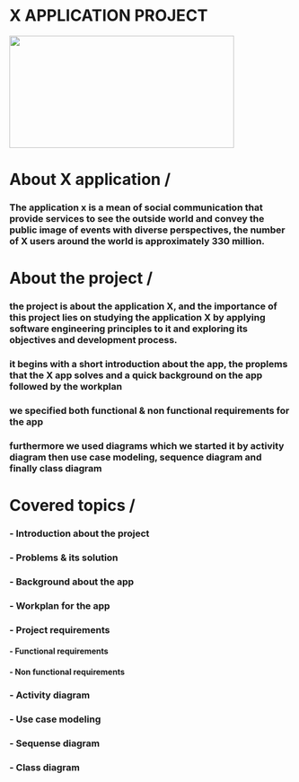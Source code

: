 # X APPLICATION PROJECT
<img src="[https://github.com/psau-edu-sa/hw1-Bushra-Mur/assets/153179431/3eb35ec6-ebad-4107-bb01-d72b87eb4403)" width="400" height="200" />

# About X application /
### The application x is a mean of social communication that provide services to see the outside world and convey the public image of events with diverse perspectives, the number of X users around the world is approximately 330 million.
# About the project /
### the project is about the application X, and the importance of this project lies on studying the application X by applying software engineering principles to it and exploring its objectives and development process.
### it begins with a short introduction about the app, the proplems that the X app solves and a quick background on the app followed by the workplan 
### we specified both functional & non functional requirements for the app
### furthermore we used diagrams which we started it by activity diagram then use case modeling, sequence diagram and finally class diagram
# Covered topics /
### - Introduction about the project
### - Problems & its solution 
### - Background about the app
### - Workplan for the app
### - Project requirements
  ####   - Functional requirements
  ####   - Non functional requirements
### - Activity diagram
### - Use case modeling
### - Sequense diagram
### - Class diagram
